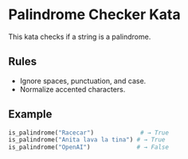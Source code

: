# Palindrome Checker Kata

This kata checks if a string is a palindrome.

## Rules

- Ignore spaces, punctuation, and case.
- Normalize accented characters.

## Example

```python
is_palindrome("Racecar")             # → True
is_palindrome("Anita lava la tina") # → True
is_palindrome("OpenAI")             # → False
